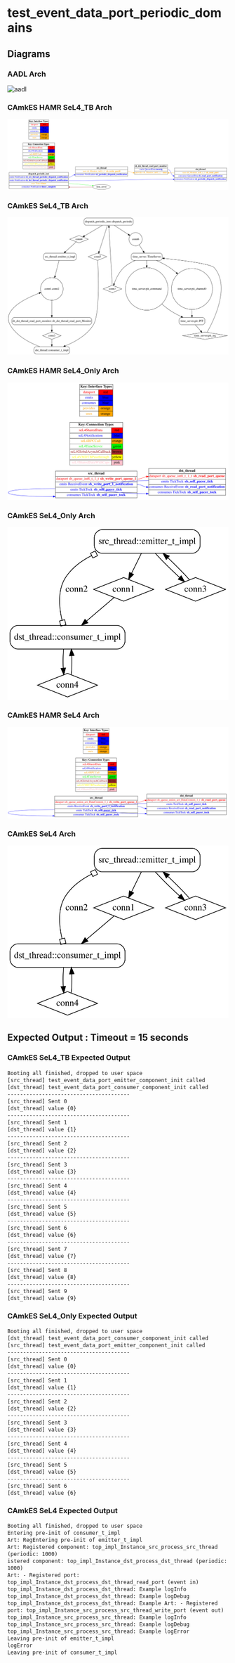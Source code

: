 # test_event_data_port_periodic_domains

## Diagrams

### AADL Arch
  ![aadl](diagrams/aadl-arch.png)

### CAmkES HAMR SeL4_TB Arch
  ![SeL4_TB](diagrams/CAmkES-HAMR-arch-SeL4_TB.svg)

### CAmkES SeL4_TB Arch
  ![SeL4_TB](diagrams/CAmkES-arch-SeL4_TB.svg)

### CAmkES HAMR SeL4_Only Arch
  ![SeL4_Only](diagrams/CAmkES-HAMR-arch-SeL4_Only.svg)

### CAmkES SeL4_Only Arch
  ![SeL4_Only](diagrams/CAmkES-arch-SeL4_Only.svg)

### CAmkES HAMR SeL4 Arch
  ![SeL4](diagrams/CAmkES-HAMR-arch-SeL4.svg)

### CAmkES SeL4 Arch
  ![SeL4](diagrams/CAmkES-arch-SeL4.svg)

## Expected Output : Timeout = 15 seconds

  ### CAmkES SeL4_TB Expected Output
    Booting all finished, dropped to user space
    [src_thread] test_event_data_port_emitter_component_init called
    [dst_thread] test_event_data_port_consumer_component_init called
    ---------------------------------------
    [src_thread] Sent 0
    [dst_thread] value {0}
    ---------------------------------------
    [src_thread] Sent 1
    [dst_thread] value {1}
    ---------------------------------------
    [src_thread] Sent 2
    [dst_thread] value {2}
    ---------------------------------------
    [src_thread] Sent 3
    [dst_thread] value {3}
    ---------------------------------------
    [src_thread] Sent 4
    [dst_thread] value {4}
    ---------------------------------------
    [src_thread] Sent 5
    [dst_thread] value {5}
    ---------------------------------------
    [src_thread] Sent 6
    [dst_thread] value {6}
    ---------------------------------------
    [src_thread] Sent 7
    [dst_thread] value {7}
    ---------------------------------------
    [src_thread] Sent 8
    [dst_thread] value {8}
    ---------------------------------------
    [src_thread] Sent 9
    [dst_thread] value {9}


  ### CAmkES SeL4_Only Expected Output
    Booting all finished, dropped to user space
    [dst_thread] test_event_data_port_consumer_component_init called
    [src_thread] test_event_data_port_emitter_component_init called
    ---------------------------------------
    [src_thread] Sent 0
    [dst_thread] value {0}
    ---------------------------------------
    [src_thread] Sent 1
    [dst_thread] value {1}
    ---------------------------------------
    [src_thread] Sent 2
    [dst_thread] value {2}
    ---------------------------------------
    [src_thread] Sent 3
    [dst_thread] value {3}
    ---------------------------------------
    [src_thread] Sent 4
    [dst_thread] value {4}
    ---------------------------------------
    [src_thread] Sent 5
    [dst_thread] value {5}
    ---------------------------------------
    [src_thread] Sent 6
    [dst_thread] value {6}


  ### CAmkES SeL4 Expected Output
    Booting all finished, dropped to user space
    Entering pre-init of consumer_t_impl
    Art: RegEntering pre-init of emitter_t_impl
    Art: Registered component: top_impl_Instance_src_process_src_thread (periodic: 1000)
    istered component: top_impl_Instance_dst_process_dst_thread (periodic: 1000)
    Art: - Registered port: top_impl_Instance_dst_process_dst_thread_read_port (event in)
    top_impl_Instance_dst_process_dst_thread: Example logInfo
    top_impl_Instance_dst_process_dst_thread: Example logDebug
    top_impl_Instance_dst_process_dst_thread: Example Art: - Registered port: top_impl_Instance_src_process_src_thread_write_port (event out)
    top_impl_Instance_src_process_src_thread: Example logInfo
    top_impl_Instance_src_process_src_thread: Example logDebug
    top_impl_Instance_src_process_src_thread: Example logError
    Leaving pre-init of emitter_t_impl
    logError
    Leaving pre-init of consumer_t_impl

